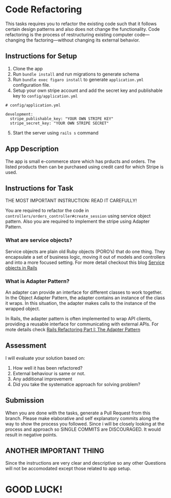 # Code Refactoring

This tasks requires you to refactor the existing code such that it follows certain design patterns and also does not change the functionality. Code refactoring is the process of restructuring existing computer code—changing the factoring—without changing its external behavior.


## Instructions for Setup

1. Clone the app
2. Run `bundle install` and run migrations to generate schema
3. Run `bundle exec figaro install` to generate `application.yml` configuration file.
4. Setup your own stripe account and add the secret key and publishable key to `config/application.yml`

```
# config/application.yml

development:
  stripe_publishable_key: "YOUR OWN STRIPE KEY"
  stripe_secret_key: "YOUR OWN STRIPE SECRET"
``` 
5. Start the server using `rails s` command

## App Description

The app is small e-commerce store which has prducts and orders. The listed products then can be purchased using credit card for which Stripe is used.




## Instructions for Task

THE MOST IMPORTANT INSTRUCTION: READ IT CAREFULLY!

You are required to refactor the code in `controllers/orders_controller#create_session` using service object pattern. Also you are required to implement the stripe using Adapter Pattern.

### What are service objects?

Service objects are plain old Ruby objects (PORO’s) that do one thing.
They encapsulate a set of business logic, moving it out of models and controllers and into a more focused setting. For more detail checkout this blog [Service objects in Rails
](https://medium.com/@scottdomes/service-objects-in-rails-75ca74214b77)

### What is Adapter Pattern?

An adapter can provide an interface for different classes to work together. In the Object Adapter Pattern, the adapter contains an instance of the class it wraps. In this situation, the adapter makes calls to the instance of the wrapped object.

In Rails, the adapter pattern is often implemented to wrap API clients, providing a reusable interface for communicating with external APIs. For mote details check [Rails Refactoring Part I: The Adapter Pattern
](https://www.thegreatcodeadventure.com/rails-refactoring-part-i-the-adapter-pattern/)





## Assessment

I will evaluate your solution based on:

1. How well it has been refactored?
2. External behaviour is same or not.
3. Any additional improvement
4. Did you take the systematice approach for solving problem? 

## Submission

When you are done with the tasks, generate a Pull Request from this branch. Please make elaborative and self explanatory commits along the way to show the process you followed. Since i will be closely looking at the process and approach so SINGLE COMMITS are DISCOURAGED. It would result in negative points.


## ANOTHER IMPORTANT THING
Since the instructions are very clear and descriptive so any other Questions will not be accomodated except those related to app setup.

# GOOD LUCK!

<!-- Things you may want to cover:

* Ruby version

* System dependencies

* Configuration

* Database creation

* Database initialization

* How to run the test suite

* Services (job queues, cache servers, search engines, etc.)

* Deployment instructions

* ... -->
